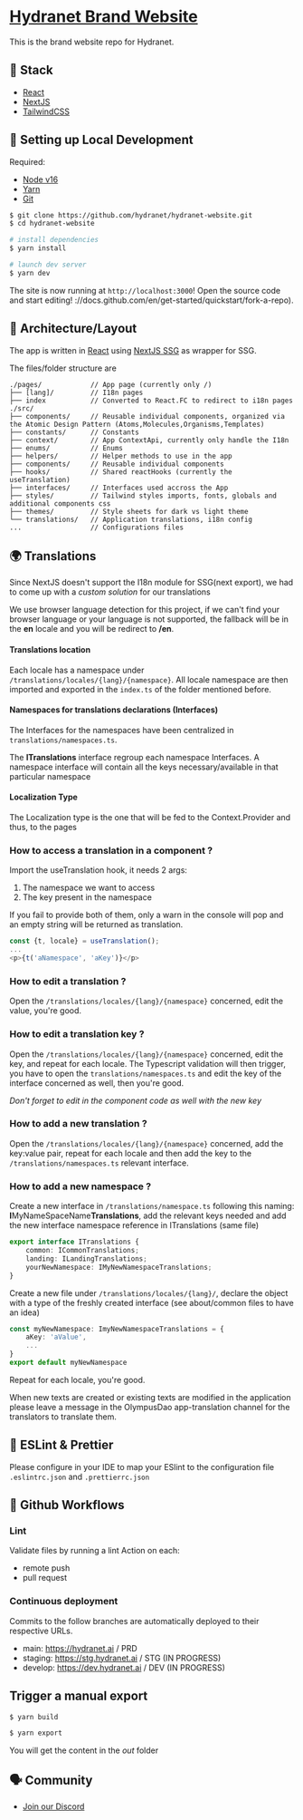 # [Hydranet Brand Website](https://hydranet.ai/)

This is the brand website repo for Hydranet.

## 📒 Stack
- [React](https://reactjs.org)
- [NextJS](https://nextjs.org/)
- [TailwindCSS](https://tailwindcss.com/)

## 🔧 Setting up Local Development

Required:

- [Node v16](https://nodejs.org/download/release/latest-v16.x/)
- [Yarn](https://classic.yarnpkg.com/en/docs/install/)
- [Git](https://git-scm.com/downloads)

```bash
$ git clone https://github.com/hydranet/hydranet-website.git
$ cd hydranet-website

# install dependencies
$ yarn install

# launch dev server
$ yarn dev
```

The site is now running at `http://localhost:3000`!
Open the source code and start editing!
://docs.github.com/en/get-started/quickstart/fork-a-repo).

## 📁 Architecture/Layout
The app is written in [React](https://reactjs.org/) using [NextJS SSG](https://nextjs.org/) as wrapper for SSG.

The files/folder structure are

```
./pages/            // App page (currently only /)
├── [lang]/         // I18n pages 
├── index           // Converted to React.FC to redirect to i18n pages 
./src/
├── components/     // Reusable individual components, organized via the Atomic Design Pattern (Atoms,Molecules,Organisms,Templates)
├── constants/      // Constants
├── context/        // App ContextApi, currently only handle the I18n
├── enums/          // Enums
├── helpers/        // Helper methods to use in the app
├── components/     // Reusable individual components
├── hooks/          // Shared reactHooks (currently the useTranslation)
├── interfaces/     // Interfaces used accross the App
├── styles/         // Tailwind styles imports, fonts, globals and additional components css
├── themes/         // Style sheets for dark vs light theme
└── translations/   // Application translations, i18n config
...                 // Configurations files
```


## 🌍 Translations
Since NextJS doesn't support the I18n module for SSG(next export), we had to come up with a _custom solution_ for our translations

We use browser language detection for this project, if we can't find your browser language or your language is not supported,
the fallback will be in the **en** locale and you will be redirect to **/en**.

#### Translations location
Each locale has a namespace under `/translations/locales/{lang}/{namespace}`.
All locale namespace are then imported and exported in the `index.ts` of the folder mentioned before.

#### Namespaces for translations declarations (Interfaces)
The Interfaces for the namespaces have been centralized in `translations/namespaces.ts`.

The **ITranslations** interface regroup each namespace Interfaces.
A namespace interface will contain all the keys necessary/available in that particular namespace

#### Localization Type
The Localization type is the one that will be fed to the Context.Provider and thus, to the pages


### How to access a translation in a component ?
Import the useTranslation hook, it needs 2 args: 
1. The namespace we want to access
2. The key present in the namespace

If you fail to provide both of them, only a warn in the console will pop and an empty string will be returned as translation. 
```typescript jsx
const {t, locale} = useTranslation();
...
<p>{t('aNamespace', 'aKey')}</p>
```

### How to edit a translation ?
Open the `/translations/locales/{lang}/{namespace}` concerned, edit the value, you're good.

### How to edit a translation key ?
Open the `/translations/locales/{lang}/{namespace}` concerned, edit the key, and repeat for each locale.
The Typescript validation will then trigger, you have to open the `translations/namespaces.ts` and edit the key of the interface concerned as well, then you're good.

_Don't forget to edit in the component code as well with the new key_

### How to add a new translation ?
Open the `/translations/locales/{lang}/{namespace}` concerned, add the key:value pair, repeat for each locale and then add the key to the `/translations/namespaces.ts` relevant interface.

### How to add a new namespace ?
Create a new interface in `/translations/namespace.ts` following this naming: **I**MyNameSpaceName**Translations**, add the relevant keys needed and add the new interface namespace reference in ITranslations (same file) 
```typescript
export interface ITranslations {
    common: ICommonTranslations;
    landing: ILandingTranslations;
    yourNewNamespace: IMyNewNamespaceTranslations;
}
```
Create a new file under `/translations/locales/{lang}/`, declare the object with a type of the freshly created interface (see about/common files to have an idea)
```typescript
const myNewNamespace: ImyNewNamespaceTranslations = {
    aKey: 'aValue',
    ...
}
export default myNewNamespace
```
Repeat for each locale, you're good.

When new texts are created or existing texts are modified in the application please leave a message in the OlympusDao app-translation channel for the translators to translate them.

## 🔨 ESLint & Prettier
Please configure in your IDE to map your ESlint to the configuration file `.eslintrc.json` and `.prettierrc.json`


## 🔄 Github Workflows

### Lint
Validate files by running a lint Action on each:
- remote push
- pull request

### Continuous deployment
Commits to the follow branches are automatically deployed to their respective URLs.
- main: https://hydranet.ai / PRD
- staging: https://stg.hydranet.ai / STG (IN PROGRESS)
- develop: https://dev.hydranet.ai / DEV (IN PROGRESS)


## Trigger a manual export

```bash
$ yarn build

$ yarn export
```
You will get the content in the _out_ folder

## 🗣 Community
- [Join our Discord](https://discord.gg/vkpzTucY)